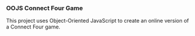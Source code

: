 
### OOJS Connect Four Game
This project uses Object-Oriented JavaScript to create an online version of a Connect Four game.


